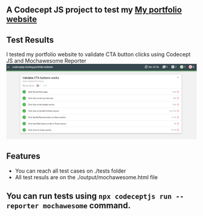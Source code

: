 ## A Codecept JS project to test my [My portfolio website](https://fulyaertay.netlify.app/) 

## Test Results
I tested my portfolio website to validate CTA button clicks using Codecept JS and Mochawesome Reporter
![Logo](./test-results.png)


## Features
- You can reach all test cases on ./tests folder
- All test resuls are on the ./output/mochawesome.html file

## You can run tests using `npx codeceptjs run --reporter mochawesome` command.


